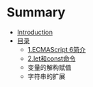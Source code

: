 # Summary

* [Introduction](README.md)
* [目录](sidebar.md)
   * [1.ECMAScript 6简介](docs/intro.md)
   * [2.let和const命令](docs/let.md)
   * 变量的解构赋值
   * 字符串的扩展

